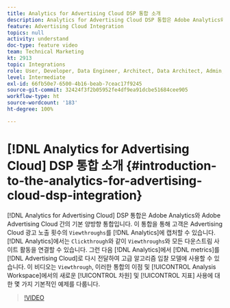 ```yaml
---
title: Analytics for Advertising Cloud DSP 통합 소개
description: Analytics for Advertising Cloud DSP 통합은 Adobe Analytics와 Adobe Advertising Cloud 간의 기본 양방향 통합입니다. 이 통합을 통해 고객은 Advertising Cloud 광고 노출 횟수의 뷰스루를 Analytics에 캡처할 수 있습니다. Analytics에서는 클릭스루와 같이 뷰스루와 모든 다운스트림 사이트 활동을 연결할 수 있습니다. 그런 다음 Analytics에서 지표를 Advertising Cloud로 다시 전달하여 고급 알고리즘 입찰 모델에 사용할 수 있습니다. 이 비디오는 뷰스루, 이러한 통합의 이점 및 Analysis Workspace에서의 새로운 차원/지표 사용에 대한 몇 가지 기본적인 예제를 다룹니다.
feature: Advertising Cloud Integration
topics: null
activity: understand
doc-type: feature video
team: Technical Marketing
kt: 2913
topic: Integrations
role: User, Developer, Data Engineer, Architect, Data Architect, Admin, Leader
level: Intermediate
exl-id: 66fb50e7-6500-4b16-beab-7ceac17f9245
source-git-commit: 32424f3f2b05952fe4df9ea91dcbe51684cee905
workflow-type: ht
source-wordcount: '183'
ht-degree: 100%

---
```


# [!DNL Analytics for Advertising Cloud] DSP 통합 소개 {#introduction-to-the-analytics-for-advertising-cloud-dsp-integration}

[!DNL Analytics for Advertising Cloud] DSP 통합은 Adobe Analytics와 Adobe Advertising Cloud 간의 기본 양방향 통합입니다. 이 통합을 통해 고객은 Advertising Cloud 광고 노출 횟수의 `Viewthroughs`를 [!DNL Analytics]에 캡처할 수 있습니다. [!DNL Analytics]에서는 `Clickthrough`와 같이 `Viewthroughs`와 모든 다운스트림 사이트 활동을 연결할 수 있습니다. 그런 다음 [!DNL Analytics]에서 [!DNL metrics]를 [!DNL Advertising Cloud]로 다시 전달하여 고급 알고리즘 입찰 모델에 사용할 수 있습니다. 이 비디오는 `Viewthrough`, 이러한 통합의 이점 및 [!UICONTROL Analysis Workspace]에서의 새로운 [!UICONTROL 차원] 및 [!UICONTROL 지표] 사용에 대한 몇 가지 기본적인 예제를 다룹니다.

>[!VIDEO](https://video.tv.adobe.com/v/27237/?quality=9)
